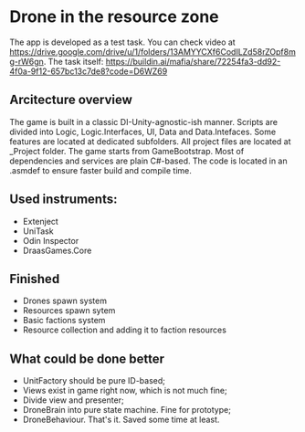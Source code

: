 ﻿# Drone in the resource zone
The app is developed as a test task. You can check video at https://drive.google.com/drive/u/1/folders/13AMYYCXf6CodILZd58rZOpf8mg-rW6gn.
The task itself: https://buildin.ai/mafia/share/72254fa3-dd92-4f0a-9f12-657bc13c7de8?code=D6WZ69

## Arcitecture overview
The game is built in a classic DI-Unity-agnostic-ish manner. Scripts are divided into Logic, Logic.Interfaces, UI, Data and Data.Intefaces.
Some features are located at dedicated subfolders. All project files are located at _Project folder.
The game starts from GameBootstrap. Most of dependencies and services are plain C#-based.
The code is located in an .asmdef to ensure faster build and compile time.

## Used instruments:
- Extenject
- UniTask
- Odin Inspector
- DraasGames.Core

## Finished
- Drones spawn system
- Resources spawn sytem
- Basic factions system
- Resource collection and adding it to faction resources

## What could be done better
- UnitFactory should be pure ID-based;
- Views exist in game right now, which is not much fine;
- Divide view and presenter;
- DroneBrain into pure state machine. Fine for prototype;
- DroneBehaviour. That's it. Saved some time at least.